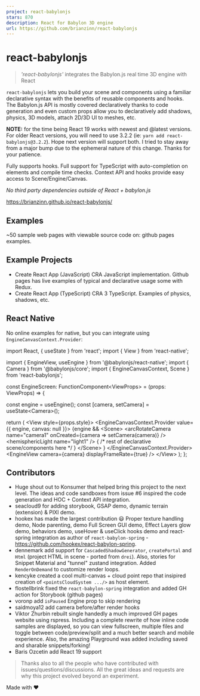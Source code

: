 ```yaml
---
project: react-babylonjs
stars: 870
description: React for Babylon 3D engine
url: https://github.com/brianzinn/react-babylonjs
---
```


react-babylonjs
===============

> _'react-babylonjs'_ integrates the Babylon.js real time 3D engine with React

`react-babylonjs` lets you build your scene and components using a familiar declarative syntax with the benefits of reusable components and hooks. The Babylon.js API is mostly covered declaratively thanks to code generation and even custom props allow you to declaratively add shadows, physics, 3D models, attach 2D/3D UI to meshes, etc.

**NOTE:** for the time being React 19 works with newest and @latest versions. For older React versions, you will need to use 3.2.2 (ie: `yarn add react-babylonjs@3.2.2`). Hope next version will support both. I tried to stay away from a major bump due to the ephemeral nature of this change. Thanks for your patience.

Fully supports hooks. Full support for TypeScript with auto-completion on elements and compile time checks. Context API and hooks provide easy access to Scene/Engine/Canvas.

_No third party dependencies outside of React + babylon.js_

https://brianzinn.github.io/react-babylonjs/

Examples
--------

~50 sample web pages with viewable source code on: github pages examples.

Example Projects
----------------

-   Create React App (JavaScript) CRA JavaScript implementation. Github pages has live examples of typical and declarative usage some with Redux.
-   Create React App (TypeScript) CRA 3 TypeScript. Examples of physics, shadows, etc.

React Native
------------

No online examples for native, but you can integrate using `EngineCanvasContext.Provider`:

import React, { useState } from 'react';
import { View } from 'react-native';

import { EngineView, useEngine } from '@babylonjs/react-native';
import { Camera } from '@babylonjs/core';
import { EngineCanvasContext, Scene } from 'react-babylonjs';

const EngineScreen: FunctionComponent<ViewProps\> = (props: ViewProps) =\> {

  const engine \= useEngine();
  const \[camera, setCamera\] \= useState<Camera\>();

  return (
    <View style\={props.style}\>
      <EngineCanvasContext.Provider value\={{ engine, canvas: null }}\>
        {engine &&
          <Scene\>
            <arcRotateCamera
              name\="camera1"
              onCreated\={camera \=> setCamera(camera)}
            />
            <hemisphericLight name\="light1" />
            { /\* rest of declarative scene/components here \*/ }
          </Scene\>
        }
      </EngineCanvasContext.Provider\>
      <EngineView camera\={camera} displayFrameRate\={true} />
    </View\>
  );
};

Contributors
------------

-   Huge shout out to Konsumer that helped bring this project to the next level. The ideas and code sandboxes from issue #6 inspired the code generation and HOC + Context API integration.
-   seacloud9 for adding storybook, GSAP demo, dynamic terrain (extension) & PIXI demo.
-   hookex has made the largest contribution 😃 Proper texture handling demo, Node parenting, demo Full Screen GUI demo, Effect Layers glow demo, behaviors demo, useHover & useClick hooks demo and react-spring integration as author of `react-babylon-spring` - https://github.com/hookex/react-babylon-spring.
-   dennemark add support for `CascadedShadowGenerator`, `createPortal` and `Html` (project HTML in scene - ported from `drei`). Also, stories for Snippet Material and "tunnel" zustand integration. Added `RenderOnDemand` to customize render loops.
-   kencyke created a cool multi-canvas + cloud point repo that insipired creation of `<pointsCloudSystem .../>` as host element.
-   flostellbrink fixed the `react-babylon-spring` integration and added GH action for Storybook (github pages)
-   voronp add `isPaused` Engine prop to skip rendering
-   saidmoya12 add camera before/after render hooks
-   Viktor Zhurbin rebuilt single handedly a much improved GH pages website using rspress. Including a complete rewrite of how inline code samples are displayed, so you can view fullscreen, multiple files and toggle between code/preview/split and a much better search and mobile experience. Also, the amazing Playground was added including saved and sharable snippets/forking!
-   Baris Ozcetin add React 19 support

> Thanks also to all the people who have contributed with issues/questions/discussions. All the great ideas and requests are why this project evolved beyond an experiment.

Made with ♥
